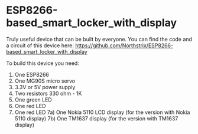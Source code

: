 # ESP8266-based_smart_locker_with_display
Truly useful device that can be built by everyone.
You can find the code and a circuit of this device here:  https://github.com/Northstrix/ESP8266-based_smart_locker_with_display

To build this device you need:
1) One ESP8266
2) One MG90S micro servo
3) 3.3V or 5V power supply
4) Two resistors 330 ohm - 1K
5) One green LED
6) One red LED
6) One red LED
7a) One Nokia 5110 LCD display (for the version with Nokia 5110 display)
7b) One TM1637 display (for the version with TM1637 display)
